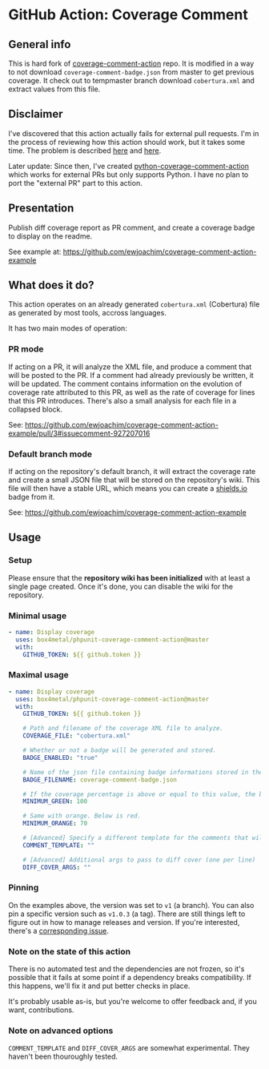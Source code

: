 # GitHub Action: Coverage Comment

## General info
This is hard fork of [coverage-comment-action](https://github.com/ewjoachim/coverage-comment-action) repo.
It is modified in a way to not download `coverage-comment-badge.json` from master to get previous coverage. It check out to tempmaster branch download `cobertura.xml` and extract values from this file.

## Disclaimer

I've discovered that this action actually fails for external pull requests.
I'm in the process of reviewing how this action should work, but it takes
some time. The problem is described [here](https://github.blog/changelog/2021-02-19-github-actions-workflows-triggered-by-dependabot-prs-will-run-with-read-only-permissions/)
and [here](https://securitylab.github.com/research/github-actions-preventing-pwn-requests/).

Later update:
Since then, I've created [python-coverage-comment-action](https://github.com/ewjoachim/python-coverage-comment-action) which works for external PRs but only supports Python. I have no plan to port the "external PR" part to this action.

## Presentation

Publish diff coverage report as PR comment, and create a coverage badge to
display on the readme.

See example at: https://github.com/ewjoachim/coverage-comment-action-example

## What does it do?

This action operates on an already generated `cobertura.xml` (Cobertura) file as
generated by most tools, accross languages.

It has two main modes of operation:

### PR mode

If acting on a PR, it will analyze the XML file, and produce a comment that
will be posted to the PR. If a comment had already previously be written,
it will be updated. The comment contains information on the evolution
of coverage rate attributed to this PR, as well as the rate of coverage
for lines that this PR introduces. There's also a small analysis for each
file in a collapsed block.

See: https://github.com/ewjoachim/coverage-comment-action-example/pull/3#issuecomment-927207016

### Default branch mode

If acting on the repository's default branch, it will extract the coverage
rate and create a small JSON file that will be stored on the repository's wiki.
This file will then have a stable URL, which means you can create a
[shields.io](https://shields.io/endpoint) badge from it.

See: https://github.com/ewjoachim/coverage-comment-action-example

## Usage

### Setup

Please ensure that the **repository wiki has been initialized** with at least a
single page created. Once it's done, you can disable the wiki for the
repository.

### Minimal usage
```yaml
- name: Display coverage
  uses: box4metal/phpunit-coverage-comment-action@master
  with:
    GITHUB_TOKEN: ${{ github.token }}
```

### Maximal usage
```yaml
- name: Display coverage
  uses: box4metal/phpunit-coverage-comment-action@master
  with:
    GITHUB_TOKEN: ${{ github.token }}

    # Path and filename of the coverage XML file to analyze.
    COVERAGE_FILE: "cobertura.xml"

    # Whether or not a badge will be generated and stored.
    BADGE_ENABLED: "true"

    # Name of the json file containing badge informations stored in the repo wiki.
    BADGE_FILENAME: coverage-comment-badge.json

    # If the coverage percentage is above or equal to this value, the badge will be green.
    MINIMUM_GREEN: 100

    # Same with orange. Below is red.
    MINIMUM_ORANGE: 70

    # [Advanced] Specify a different template for the comments that will be written on the PR.
    COMMENT_TEMPLATE: ""

    # [Advanced] Additional args to pass to diff cover (one per line)
    DIFF_COVER_ARGS: ""
```

### Pinning
On the examples above, the version was set to `v1` (a branch). You can also pin
a specific version such as `v1.0.3` (a tag). There are still things left to
figure out in how to manage releases and version. If you're interested, there's
a [corresponding issue](https://github.com/ewjoachim/coverage-comment-action/issues/8).

### Note on the state of this action

There is no automated test and the dependencies are not frozen, so it's
possible that it fails at some point if a dependency breaks compatibility.
If this happens, we'll fix it and put better checks in place.

It's probably usable as-is, but you're welcome to offer feedback and, if you
want, contributions.

### Note on advanced options

``COMMENT_TEMPLATE`` and ``DIFF_COVER_ARGS`` are somewhat experimental.
They haven't been thouroughly tested.
